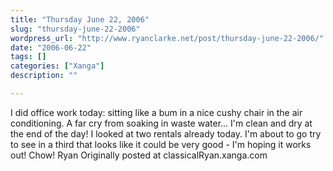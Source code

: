 ```yaml
---
title: "Thursday June 22, 2006"
slug: "thursday-june-22-2006"
wordpress_url: "http://www.ryanclarke.net/post/thursday-june-22-2006/"
date: "2006-06-22"
tags: []
categories: ["Xanga"]
description: ""

---
```


I did office work today: sitting like a bum in a nice cushy chair in the air conditioning. A far cry from soaking in waste water... I'm clean and dry at the end of the day!
I looked at two rentals already today. I'm about to go try to see in a third that looks like it could be very good - I'm hoping it works out!
Chow!
Ryan
Originally posted at classicalRyan.xanga.com
